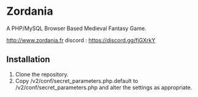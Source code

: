 # Zordania

A PHP/MySQL Browser Based Medieval Fantasy Game.

http://www.zordania.fr
discord : https://discord.gg/fjGXrkY

Installation
------------

1. Clone the repository.
2. Copy /v2/conf/secret_parameters.php.default to /v2/conf/secret_parameters.php and alter the settings as appropriate.